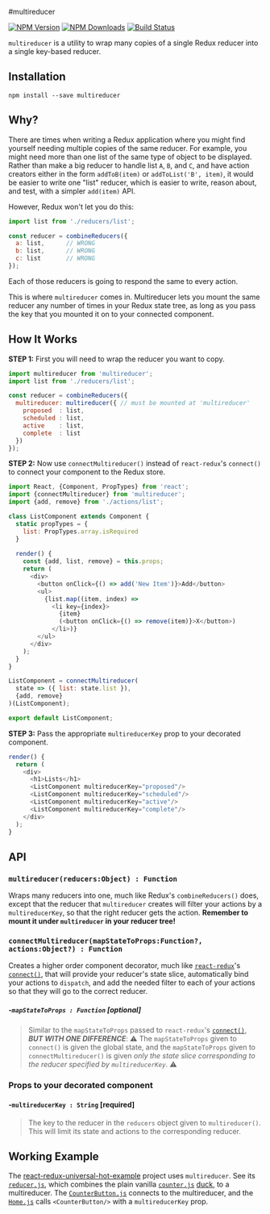 #multireducer

[![NPM Version](https://img.shields.io/npm/v/multireducer.svg?style=flat-square)](https://www.npmjs.com/package/multireducer) 
[![NPM Downloads](https://img.shields.io/npm/dm/multireducer.svg?style=flat-square)](https://www.npmjs.com/package/multireducer)
[![Build Status](https://img.shields.io/travis/erikras/multireducer/master.svg?style=flat-square)](https://travis-ci.org/erikras/multireducer)

`multireducer` is a utility to wrap many copies of a single Redux reducer into a single key-based reducer.

## Installation

```
npm install --save multireducer
```

## Why?

There are times when writing a Redux application where you might find yourself needing multiple copies of the same reducer. For example, you might need more than one list of the same type of object to be displayed. Rather than make a big reducer to handle list `A`, `B`, and `C`, and have action creators either in the form `addToB(item)` or `addToList('B', item)`, it would be easier to write one "list" reducer, which is easier to write, reason about, and test, with a simpler `add(item)` API. 

However, Redux won't let you do this:

```javascript
import list from './reducers/list';

const reducer = combineReducers({
  a: list,		// WRONG
  b: list,		// WRONG
  c: list		// WRONG
});
```

Each of those reducers is going to respond the same to every action.

This is where `multireducer` comes in. Multireducer lets you mount the same reducer any number of times in your Redux state tree, as long as you pass the key that you mounted it on to your connected component.

## How It Works

**STEP 1:** First you will need to wrap the reducer you want to copy.

```javascript
import multireducer from 'multireducer';
import list from './reducers/list';

const reducer = combineReducers({
  multireducer: multireducer({ // must be mounted at 'multireducer'
    proposed  : list,
    scheduled : list,
    active    : list,
    complete  : list
  })
});
```

**STEP 2:** Now use `connectMultireducer()` instead of `react-redux`'s `connect()` to connect your component to the Redux store.

```javascript
import React, {Component, PropTypes} from 'react';
import {connectMultireducer} from 'multireducer';
import {add, remove} from './actions/list';

class ListComponent extends Component {
  static propTypes = {
    list: PropTypes.array.isRequired
  }
  
  render() {
    const {add, list, remove} = this.props;
    return (
      <div>
        <button onClick={() => add('New Item')}>Add</button>
        <ul>
          {list.map((item, index) => 
            <li key={index}>
              {item}
              (<button onClick={() => remove(item)}>X</button>)
            </li>)}
        </ul>
      </div>
    );
  }
}

ListComponent = connectMultireducer(
  state => ({ list: state.list }),
  {add, remove}
)(ListComponent);

export default ListComponent;
```

**STEP 3:** Pass the appropriate `multireducerKey` prop to your decorated component.

```javascript
render() {
  return (
    <div>
      <h1>Lists</h1>
      <ListComponent multireducerKey="proposed"/>
      <ListComponent multireducerKey="scheduled"/>
      <ListComponent multireducerKey="active"/>
      <ListComponent multireducerKey="complete"/>
    </div>
  );
}
```

## API

### `multireducer(reducers:Object) : Function`

Wraps many reducers into one, much like Redux's `combineReducers()` does, except that the reducer that `multireducer` creates will filter your actions by a `multireducerKey`, so that the right reducer gets the action. **Remember to mount it under `multireducer` in your reducer tree!**

### `connectMultireducer(mapStateToProps:Function?, actions:Object?) : Function`

Creates a higher order component decorator, much like [`react-redux`](https://github.com/rackt/react-redux)'s [`connect()`](https://github.com/rackt/react-redux/blob/master/docs/api.md#connectmapstatetoprops-mapdispatchtoprops-mergeprops-options), that will provide your reducer's state slice, automatically bind your actions to `dispatch`, and add the needed filter to each of your actions so that they will go to the correct reducer.

##### -`mapStateToProps : Function` [optional]

> Similar to the `mapStateToProps` passed to `react-redux`'s [`connect()`](https://github.com/rackt/react-redux/blob/master/docs/api.md#connectmapstatetoprops-mapdispatchtoprops-mergeprops-options), **_BUT WITH ONE DIFFERENCE_**: :warning: The `mapStateToProps` given to `connect()` is given the global state, and the `mapStateToProps` given to `connectMultireducer()` is given _only the state slice corresponding to the reducer specified by `multireducerKey`_. :warning: 

### Props to your decorated component

#### -`multireducerKey : String` [required]

> The key to the reducer in the `reducers` object given to `multireducer()`. This will limit its state and actions to the corresponding reducer.


## Working Example

The [react-redux-universal-hot-example](https://github.com/erikras/react-redux-universal-hot-example) project uses `multireducer`. See its [`reducer.js`](https://github.com/erikras/react-redux-universal-hot-example/blob/master/src/redux/modules/reducer.js), which combines the plain vanilla [`counter.js`](https://github.com/erikras/react-redux-universal-hot-example/blob/master/src/redux/modules/counter.js) [duck](https://github.com/erikras/ducks-modular-redux), to a multireducer. The [`CounterButton.js`](https://github.com/erikras/react-redux-universal-hot-example/blob/master/src/components/CounterButton/CounterButton.js) connects to the multireducer, and the [`Home.js`](https://github.com/erikras/react-redux-universal-hot-example/blob/master/src/containers/Home/Home.js) calls `<CounterButton/>` with a `multireducerKey` prop.
